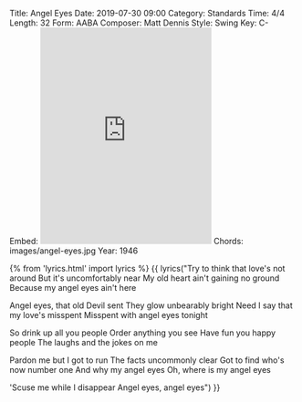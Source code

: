Title: Angel Eyes
Date: 2019-07-30 09:00
Category: Standards
Time: 4/4
Length: 32
Form: AABA
Composer: Matt Dennis
Style: Swing
Key: C-
Embed: <iframe src="https://open.spotify.com/embed/user/thatdavidmiller/playlist/7GFnwOlDvR8MIMqFHWm4Qz" width="300" height="380" frameborder="0" allowtransparency="true" allow="encrypted-media"></iframe>
Chords: images/angel-eyes.jpg
Year: 1946

{% from 'lyrics.html' import lyrics %}
{{ lyrics("Try to think that love's not around
But it's uncomfortably near
My old heart ain't gaining no ground
Because my angel eyes ain't here

Angel eyes, that old Devil sent
They glow unbearably bright
Need I say that my love's misspent
Misspent with angel eyes tonight

So drink up all you people
Order anything you see
Have fun you happy people
The laughs and the jokes on me

Pardon me but I got to run
The facts uncommonly clear
Got to find who's now number one
And why my angel eyes
Oh, where is my angel eyes

'Scuse me while I disappear
Angel eyes, angel eyes") }}
